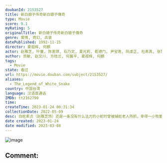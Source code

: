 ```yaml
---
doubanId: 2153527
title: 新白娘子传奇新白娘子傳奇
type: Movie
score: 9.1
myRating: 5
originalTitle: 新白娘子传奇新白娘子傳奇
genre: 爱情, 奇幻, 古装
datePublished: 1992-11-15
director: 夏祖辉, 何麒
actor: 赵雅芝, 叶童, 陈美琪, 石乃文, 夏光莉, 乾德门, 尹宝莲, 阮虔芷, 杜素真, 张慧清, 陈美贞, 鹿峰, 林美满, 梁又南, 谢自生, 庄蕙如, 张主蕙, 刘小芸, 黄慧文, 江明, 杨力, 李敏郎, 李冠廷, 徐慧宣
author: 贡敏, 赵文川, 方桂兰, 何冀平, 夏祖辉, 何麒
tags:
  - Movie
state: 看过
url: https://movie.douban.com/subject/2153527/
aliases:
  - The_Legend_of_White_Snake
country: 中国台湾
language: 汉语普通话
IMDb: tt2162790
time: 
createTime: 2023-01-24 00:31:34
collectionDate: 2022-05-09
desc: 白蛇素贞（赵雅芝饰）还是一条没有什么法力的小蛇时曾被捕蛇老人所抓，幸得一小牧童相救。素贞心内发誓，一定要报答这份救命之恩。一千年以后，白蛇修成人身，往人间报恩时相遇青蛇小青（陈美琪饰），将其驯服，...
date created: 2023-01-24
date modified: 2023-03-08
---
```


![image](p2225032274.jpg)

Comment:
---
